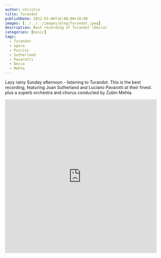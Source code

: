 ```yaml
---
author: christie
title: Turandot
publishDate: 2022-03-06T16:00:00+10:00
images: [../../../images/blog/Turandot.jpeg]
description: Best recording of Turandot (Decca)
categories: [music]
tags:
  - Turandot
  - opera
  - Puccini
  - Sutherland
  - Pavarotti
  - Decca
  - Mehta
---
```

Lazy rainy Sunday afternoon - listening to Turandot. This is the best recording, featuring Joan Sutherland and Luciano Pavarotti at their finest. plus a superb orchestra and chorus conducted by Zubin Mehta.

<iframe src="https://www.facebook.com/plugins/post.php?href=https%3A%2F%2Fwww.facebook.com%2Fchris1.tham%2Fposts%2Fpfbid0zHkamGDVBNWrEU2REtHuxeb6jzWEBJ26edrYGFEnQPrSjkZw4HHtMqjXhxoWWLhfl&show_text=true&width=500" width="500" height="505" style="border:none;overflow:hidden" scrolling="no" frameborder="0" allowfullscreen="true" allow="autoplay; clipboard-write; encrypted-media; picture-in-picture; web-share"></iframe>

